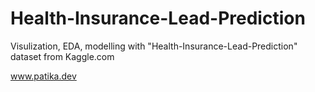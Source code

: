 # Health-Insurance-Lead-Prediction
Visulization, EDA, modelling with "Health-Insurance-Lead-Prediction" dataset from Kaggle.com

www.patika.dev

